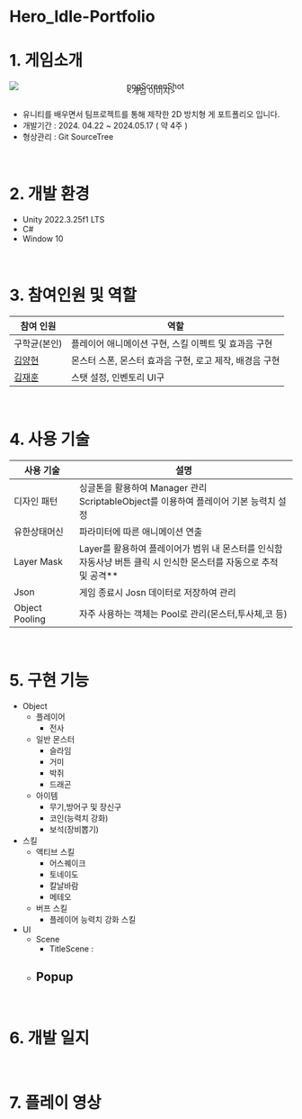 # Hero_Idle-Portfolio
# 1. 게임소개
<div align="center">
    <img src="https://github.com/user-attachments/assets/8f1f233b-a746-44b0-b84c-eaac6eaeff3d" alt="pngScreenShot" style="display: block;">
    <span style="display: block; margin: 0; padding: 0; line-height: 0;"><게임 이미지></span>
    </div><br/>

* 유니티를 배우면서 팀프로젝트를 통해 제작한 2D 방치형 게 포트폴리오 입니다.
* 개발기간 : 2024. 04.22 ~ 2024.05.17 ( 약 4주 )
* 형상관리 : Git SourceTree
<br/>

# 2. 개발 환경
* Unity 2022.3.25f1 LTS
* C#
* Window 10
<br/>

# 3. 참여인원 및 역할

| 참여 인원 | 역할 |
| ------------ | -------------------------------- |
| 구학균(본인) | 플레이어 애니메이션 구현, 스킬 이펙트 및 효과음 구현 |
| [김양현](https://github.com/yangstar98) | 몬스터 스폰, 몬스터 효과음 구현, 로고 제작, 배경음 구현|
| [김재훈](https://github.com/JaerHoon) | 스탯 설정, 인벤토리 UI구|
<br/>

# 4. 사용 기술 
| 사용 기술 | 설명 |
| ------------ | -------------------------------- |
| 디자인 패턴| 싱글톤을 활용하여 Manager 관리 <br> ScriptableObject를 이용하여 플레이어 기본 능력치 설정 |
| 유한상태머신| 파라미터에 따른 애니메이션 연출 |
| Layer Mask| Layer를 활용하여 플레이어가 범위 내 몬스터를 인식함 <br> 자동사냥 버튼 클릭 시 인식한 몬스터를 자동으로 추적 및 공격**|
| Json| 게임 종료시 Josn 데이터로 저장하여 관리 |
| Object Pooling| 자주 사용하는 객체는 Pool로 관리(몬스터,투사체,코 등) |
<br/>

# 5. 구현 기능
- Object
    - 플레이어
        - 전사
    - 일반 몬스터
        - 슬라임
        - 거미
        - 박쥐
        - 드래곤
    - 아이템
        - 무기,방어구 및 장신구
        - 코인(능력치 강화)
        - 보석(장비뽑기)
- 스킬
    - 액티브 스킬
        - 어스퀘이크
        - 토네이도
        - 칼날바람
        - 메테오
    - 버프 스킬
        - 플레이어 능력치 강화 스킬   
- UI
    - Scene
      - TitleScene : 
    - Popup
        - 
<br/>

# 6. 개발 일지
<br/>

# 7. 플레이 영상

